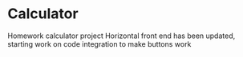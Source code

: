 # Calculator

Homework calculator project
Horizontal front end has been updated, starting work on code integration to make buttons work
